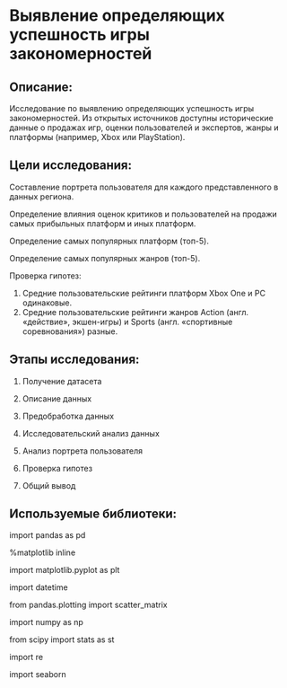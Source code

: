 # Выявление определяющих успешность игры закономерностей

## Описание: 

Исследование по выявлению определяющих успешность игры закономерностей. 
Из открытых источников доступны исторические данные о продажах игр, оценки пользователей и экспертов, жанры и платформы (например, Xbox или PlayStation).



## Цели исследования: 

Составление портрета пользователя для каждого представленного в данных региона.

Определение влияния оценок критиков и пользователей на продажи самых прибыльных платформ и иных платформ.

Определение самых популярных платформ (топ-5).

Определение самых популярных жанров (топ-5).

Проверка гипотез:

 1. Средние пользовательские рейтинги платформ Xbox One и PC одинаковые.
 2. Средние пользовательские рейтинги жанров Action (англ. «действие», экшен-игры) и Sports (англ. «спортивные соревнования») разные.



## Этапы исследования: 

1.  Получение датасета

2.  Описание данных

3.  Предобработка данных

4.  Исследовательский анализ данных

5.  Анализ портрета пользователя

6.  Проверка гипотез

7.  Общий вывод



## Используемые библиотеки:
 
import pandas as pd

%matplotlib inline

import matplotlib.pyplot as plt

import datetime

from pandas.plotting import scatter_matrix 

import numpy as np

from scipy import stats as st

import re

import seaborn 
